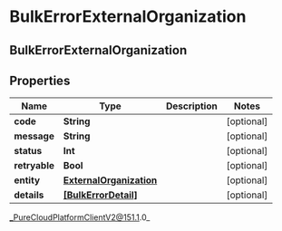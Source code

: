 # BulkErrorExternalOrganization

## BulkErrorExternalOrganization

## Properties

|Name | Type | Description | Notes|
|------------ | ------------- | ------------- | -------------|
| **code** | **String** |  | [optional] |
| **message** | **String** |  | [optional] |
| **status** | **Int** |  | [optional] |
| **retryable** | **Bool** |  | [optional] |
| **entity** | [**ExternalOrganization**](ExternalOrganization) |  | [optional] |
| **details** | [**[BulkErrorDetail]**](BulkErrorDetail) |  | [optional] |



_PureCloudPlatformClientV2@151.1.0_
